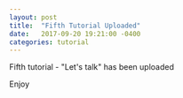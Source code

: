 ```yaml
---
layout: post
title:  "Fifth Tutorial Uploaded"
date:   2017-09-20 19:21:00 -0400
categories: tutorial
---
```

Fifth tutorial - "Let's talk" has been uploaded

Enjoy
